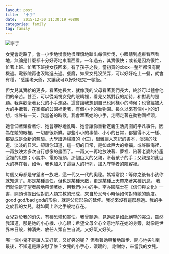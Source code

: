 ```yaml
---
layout: post
title:  "小手"
date:   2015-12-30 11:30:19 +0800
categories: family
tag: family
---
```

![牽手](https://farm6.staticflickr.com/5295/5419905792_c5743b0637_z.jpg)  


女兒會走路了。會一小步地慢慢地很謹慎地踏出每個步伐，小眼睛到處東看西看地，無論是什麼都十分好奇地東看西看。一年過去，其實很快；或者是因為很忙，忙著上班、忙著下班接女孩回來。有了孩子之後，當初買的xbox一整年都沒有開機過。電影院再也沒踏進去過。餐廳，如果女兒沒哭弄，可以好好吃上一餐，就會有種，"感謝老天爺，又讓我可以好好吃完一頓飯。"  
<!--more-->

但女兒其實給的更多。看著她長大，就像我的父母看著我們長大，終於可以體會他們的辛苦。甚至，可以從凝視女兒的眼睛裡，看見父媽對我的期待，和對我的照顧。我喜歡牽著女兒的小手走路。這會讓我想到自己也同樣小的時候；也曾經被大大的手牽著，在家鄉的公園裡走著，有個小小的動物園。長久以來有個小小的幻想，或許有一天，我當爸的時候，我會牽著她的小手，走啊走著在動物園裡頭。  

她會仰著頭看著你、她會咿咿地亂叫、她會讓你重新定義生活周圍的平凡事件，因為在她的眼裡，一切都很新鮮。那些小小的事情、小小的日常，都變得不太一樣、都變成是全新的體驗。大學讀過楊絳的《仨》，很難讓人忘記的書本，淡淡的味道、淡淡的日常。卻讓你知道，這一切的日常，是如此巨大的幸福。或許腦海裡，一再放映太多次自行想像的畫面了。一再又一再地放映著、夢裡、陪著老婆的待產室裡的幻想；小說中、電影裡頭，那個巨大的父親，牽著孩子的手；父親是如此巨大的存在著，如今，我也加入了這巨人的行列，加入守望者的陣容裡。

每個父母都是守望者一族吧，這一代又一代的奧秘。媽常常說：等你之後有小孩你就知道了。那是某種責任，但也是某種天啟，更是某種上天帶來著某種訊息。 我們就像是守望者般地帶領著她、用我們小小的手。李亦園院士在《信仰與文化》一書，開頭也提出個對於人類宗教的形成，來自於父母小時候如何對待她的態度。good god/bad god的形象，就是父母形象的延伸。我從來沒有這麼想過。我的手之於我的女兒，就如同上帝之手般地存在。


女兒對於我的消失，有種恐懼和害怕。我曾聽過、見過那是如此絕望的哭泣，雖然我知道，那是她的小心機、小心眼；希望父母全心全意地陪在她的身旁，就像是世界末日般，神消失、放任人類自生自滅。又好氣又好笑。

哪一個小鬼不是讓人又好氣，又好笑的呢？
但看著她興奮地踏步、開心地尖叫到最後，不知道是誰安慰了誰？女兒的小手心，暖暖的。
謝謝你，來當我的女兒。
